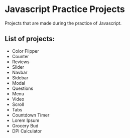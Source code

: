 # Javascript Practice Projects

Projects that are made during the practice of Javascript.

## List of projects:

-   Color Flipper
-   Counter
-   Reviews
-   Slider
-   Navbar
-   Sidebar
-   Modal
-   Questions
-   Menu
-   Video
-   Scroll
-   Tabs
-   Countdown Timer
-   Lorem Ipsum
-   Grocery Bud
-   DPI Calculator
